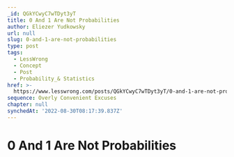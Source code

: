 ```yaml
---
_id: QGkYCwyC7wTDyt3yT
title: 0 And 1 Are Not Probabilities
author: Eliezer Yudkowsky
url: null
slug: 0-and-1-are-not-probabilities
type: post
tags:
  - LessWrong
  - Concept
  - Post
  - Probability_& Statistics
href: >-
  https://www.lesswrong.com/posts/QGkYCwyC7wTDyt3yT/0-and-1-are-not-probabilities
sequence: Overly Convenient Excuses
chapter: null
synchedAt: '2022-08-30T08:17:39.837Z'
---
```

# 0 And 1 Are Not Probabilities

